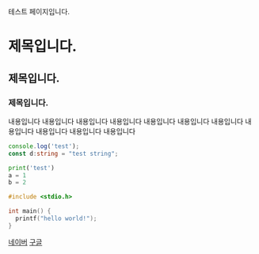 테스트 페이지입니다.
# 제목입니다.
## 제목입니다.
### 제목입니다.

내용입니다 내용입니다 내용입니다 내용입니다 내용입니다 내용입니다 내용입니다 내용입니다 내용입니다 내용입니다 내용입니다 

```ts
console.log('test');
const d:string = "test string";
```

```python
print('test')
a = 1
b = 2
```

```c
#include <stdio.h>

int main() {
  printf("hello world!");
}
```


[네이버](https://www.naver.com)
[구글](https://www.google.com)
